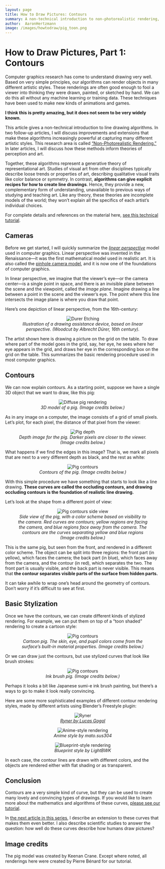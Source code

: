 ```yaml
---
layout: page
title: How to Draw Pictures: Contours
summary: A non-technical introduction to non-photorealistic rendering, part 1
author:  AaronHertzmann
image: /images/howtodraw/pig_toon.png
---
```



# How to Draw Pictures, Part 1: Contours

Computer graphics research has come to understand drawing very well. Based on very simple principles, our algorithms can render objects in many different artistic styles. These renderings are often good enough to fool a viewer into thinking they were drawn, painted, or sketched by hand. We can do this all without any machine learning or training data. These techniques have been used to make new kinds of animations and games.

**I think this is pretty amazing, but it does not seem to be very widely known.**

This article gives a non-technical introduction to line drawing algorithms. In two follow-up articles, I will discuss improvements and extensions that make these algorithms increasingly powerful at capturing many different artistic styles. This research area is called [“Non-Photorealistic Rendering.”](https://en.wikipedia.org/wiki/Non-photorealistic_rendering) In later articles, I will discuss how these methods inform theories of perception and art.

Together, these algorithms represent a generative theory of representational art. Studies of visual art from other disciplines typically describe loose trends or properties of art, describing qualitative visual traits like color balance or symmetry. In contrast, **algorithms can give explicit recipes for how to create line drawings**. Hence, they provide a new, complementary form of understanding, unavailable to previous ways of studying and teaching art. Like any theory, these theories are incomplete models of the world; they won’t explain all the specifics of each artist’s individual choices.

For complete details and references on the material here, [see this technical tutorial](https://arxiv.org/abs/1810.01175).

Cameras
-------
Before we get started, I will quickly summarize the [_linear perspective_](https://en.wikipedia.org/wiki/Perspective_(graphical)) model used in computer graphics. Linear perspective was invented in the Renaissance—it was the first mathematical model used in realistic art. It is also called the [pinhole camera model](https://en.wikipedia.org/wiki/Pinhole_camera_model), and it is now one of the foundations of computer graphics.

In linear perspective, we imagine that the viewer’s eye—or the camera center—is a single point in space, and there is an invisible plane between the scene and the viewpoint, called the *image plane*. Imagine drawing a line between a point in the scene and the viewer’s eye. The point where this line intersects the image plane is where you draw that point.

Here’s one depiction of linear perspective, from the 16th-century:

<center>
<figure>
  <img src="../../../images/howtodraw/durer_perspective.jpg" alt="Durer Etching"/>
  <figcaption align="center"><i>Illustration of a drawing assistance device, based on linear perspective. (Woodcut by Albrecht Dürer, 16th century).
</i></figcaption>
</figure>
</center>


The artist shown here is drawing a picture on the grid on the table. To draw where part of the model goes in the grid, say, her eye, he sees where her eye appears in the grid, and draws her eye in the corresponding box on the grid on the table. This summarizes the basic rendering procedure used in most computer graphics.

Contours
--------

We can now explain contours. As a starting point, suppose we have a single 3D object that we want to draw, like this pig:
<center>
<figure>
  <img src="../../../images/howtodraw/pig_diffuse.png" alt="Diffuse pig rendering"/>
  <figcaption align="center"><i>3D model of a pig. (Image credits below.)
</i></figcaption>
</figure>
</center>
As in any image on a computer, the image consists of a grid of small pixels. Let’s plot, for each pixel, the distance of that pixel from the viewer:

<center>
<figure>
  <img src="../../../images/howtodraw/pig_depth.png" alt="Pig depth"/>
  <figcaption align="center"><i>Depth image for the pig. Darker pixels are closer to the viewer. (Image credits below.)
</i></figcaption>
</figure>
</center>

What happens if we find the edges in this image? That is, we mark all pixels that are next to a very different depth as black, and the rest as white:
<center>
<figure>
  <img src="../../../images/howtodraw/pig_contours.png" alt="Pig contours"/>
  <figcaption align="center"><i>Contours of the pig. (Image credits below.)
</i></figcaption>
</figure>
</center>

With this simple procedure we have something that starts to look like a line drawing. **These curves are called the occluding contours, and drawing occluding contours is the foundation of realistic line drawing.**

Let’s look at the shape from a different point of view:

<center>
<figure>
  <img src="../../../images/howtodraw/pig_side.png" alt="Pig contours side view"/>
  <figcaption align="center"><i>Side view of the pig, with a color scheme based on visibility to the camera. Red curves are contours; yellow regions are facing the camera, and blue regions face away from the camera. The contours are the curves separating yellow and blue regions (Image credits below.)
</i></figcaption>
</figure>
</center>

This is the same pig, but seen from the front, and rendered in a different color scheme. The object can be split into three regions: the front part (in yellow), which faces the camera; the back part (in blue), which faces away from the camera, and the contour (in red), which separates the two. The front part is usually visible, and the back part is never visible. This means that **the contour separates visible parts of the surface from hidden parts.**

It can take awhile to wrap one’s head around the geometry of contours. Don’t worry if it’s difficult to see at first.

Basic Stylization
-----------

Once we have the contours, we can create different kinds of stylized rendering. For example, we can put them on top of a “toon shaded” rendering to create a cartoon style:
<center>
<figure>
  <img src="../../../images/howtodraw/pig_toon.png" alt="Pig contours"/>
  <figcaption align="center"><i>Cartoon pig. The skin, eye, and pupil colors come from the surface’s built-in material properties. (Image credits below.)
</i></figcaption>
</figure>
</center>
Or we can draw just the contours, but use stylized curves that look like brush strokes:
<center>
<figure>
  <img src="../../../images/howtodraw/pig_style.png" alt="Pig contours"/>
  <figcaption align="center"><i>Ink brush pig. (Image credits below.)
</i></figcaption>
</figure>
</center>
Perhaps it looks a bit like Japanese sumi-e ink brush painting, but there’s a ways to go to make it look really convincing.

Here are some more sophisticated examples of different contour rendering styles, made by different artists using Blender’s Freestyle plugin:
<center>
<figure>
  <img src="../../../images/howtodraw/ryner.png" alt="Ryner"/>
  <figcaption align="center"><i><a href="https://www.blendernation.com/2016/09/13/ryner-frystyle-tutorial-lucas-gogol">Ryner by Lucas Gogol</a>
</i></figcaption>
</figure>
</center>
<center>
<figure>
  <img src="../../../images/howtodraw/anime.png" alt="Anime-style rendering"/>
  <figcaption align="center"><i>Anime style by mato.sus304
</i></figcaption>
</figure>
</center>
<center>
<figure>
  <img src="../../../images/howtodraw/blueprint.png" alt="Blueprint-style rendering"/>
  <figcaption align="center"><i>Blueprint style by LightBWK
</i></figcaption>
</figure>
</center>
In each case, the contour lines are drawn with different colors, and the objects are rendered either with flat shading or as transparent.

Conclusion
---------

Contours are a very simple kind of curve, but they can be used to create many lovely and convincing types of drawings. If you would like to learn more about the mathematics and algorithms of these curves, [please see our tutorial](https://arxiv.org/abs/1810.01175).

In [the next article in this series](https://aaronhertzmann.com/2020/09/13/2020-09-13-how-to-draw-pictures-suggestive-contours.html), I describe an extension to these curves that makes them even better. I also describe scientific studies to answer the question: how well do these curves describe how humans draw pictures?

Image credits
-----------
The pig model was created by Keenan Crane. Except where noted, all renderings here were created by Pierre Bénard for our tutorial.
